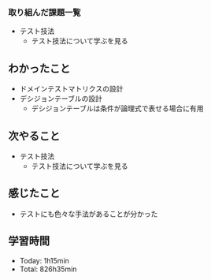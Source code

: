 ### 取り組んだ課題一覧
- テスト技法
  - テスト技法について学ぶを見る
## わかったこと
- ドメインテストマトリクスの設計
- デシジョンテーブルの設計
    - デシジョンテーブルは条件が論理式で表せる場合に有用
## 次やること
- テスト技法
  - テスト技法について学ぶを見る
## 感じたこと
- テストにも色々な手法があることが分かった
## 学習時間
- Today: 1h15min
- Total: 826h35min